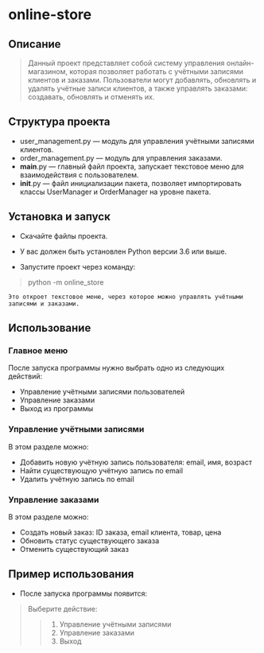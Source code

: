 # online-store

## Описание
>Данный проект представляет собой систему управления онлайн-магазином, которая позволяет работать с учётными записями клиентов и заказами. Пользователи могут добавлять, обновлять и удалять учётные записи клиентов, а также управлять заказами: создавать, обновлять и отменять их.

## Структура проекта
* user_management.py — модуль для управления учётными записями клиентов.
* order_management.py — модуль для управления заказами.
* __main__.py — главный файл проекта, запускает текстовое меню для взаимодействия с пользователем.
* __init__.py — файл инициализации пакета, позволяет импортировать классы UserManager и OrderManager на уровне пакета.

## Установка и запуск
* Скачайте файлы проекта.

* У вас должен быть установлен Python версии 3.6 или выше.

* Запустите проект через команду:

> python -m online_store

    Это откроет текстовое меню, через которое можно управлять учётными записями и заказами.

## Использование
### Главное меню
После запуска программы нужно выбрать одно из следующих действий:

* Управление учётными записями пользователей
* Управление заказами
* Выход из программы

### Управление учётными записями
В этом разделе можно:

- Добавить новую учётную запись пользователя: email, имя, возраст
- Найти существующую учётную запись по email
- Удалить учётную запись по email

### Управление заказами
В этом разделе можно:

- Создать новый заказ: ID заказа, email клиента, товар, цена
- Обновить статус существующего заказа
- Отменить существующий заказ

## Пример использования
- После запуска программы появится:

>Выберите действие:
>>1. Управление учётными записями
>>2. Управление заказами
>>3. Выход